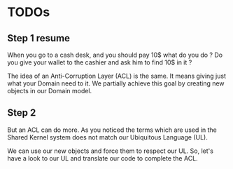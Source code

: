 # TODOs

## Step 1 resume

When you go to a cash desk, and you should pay 10$ what do you do ?
Do you give your wallet to the cashier and ask him to find 10$ in it ?

The idea of an Anti-Corruption Layer (ACL) is the same. It means giving just what your Domain need to it.
We partially achieve this goal by creating new objects in our Domain model.

## Step 2

But an ACL can do more. As you noticed the terms which are used in the Shared Kernel system does not match our Ubiquitous Language (UL).

We can use our new objects and force them to respect our UL.
So, let's have a look to our UL and translate our code to complete the ACL.
